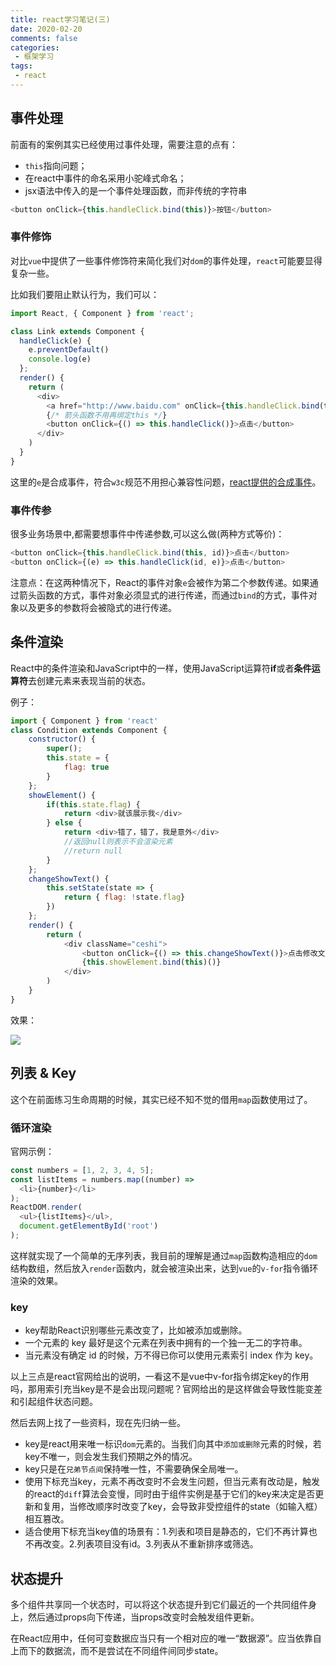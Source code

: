 ```yaml
---
title: react学习笔记(三)
date: 2020-02-20
comments: false
categories:
 - 框架学习
tags:
 - react
---
```


## 事件处理
前面有的案例其实已经使用过事件处理，需要注意的点有：
- `this`指向问题；
- 在react中事件的命名采用小驼峰式命名；
- jsx语法中传入的是一个事件处理函数，而非传统的字符串

``` js
<button onClick={this.handleClick.bind(this)}>按钮</button>
```
### 事件修饰
对比`vue`中提供了一些事件修饰符来简化我们对`dom`的事件处理，`react`可能要显得复杂一些。

比如我们要阻止默认行为，我们可以：
``` js
import React, { Component } from 'react';

class Link extends Component {
  handleClick(e) {
    e.preventDefault()
    console.log(e)
  };
  render() {
    return (
      <div>
        <a href="http://www.baidu.com" onClick={this.handleClick.bind(this)}>跳转链接</a>
        {/* 箭头函数不用再绑定this */}
        <button onClick={() => this.handleClick()}>点击</button>
      </div>
    )
  }
}
```
这里的`e`是合成事件，符合`w3c`规范不用担心兼容性问题，[react提供的合成事件](https://zh-hans.reactjs.org/docs/events.html)。

### 事件传参
很多业务场景中,都需要想事件中传递参数,可以这么做(两种方式等价)：
``` js
<button onClick={this.handleClick.bind(this, id)}>点击</button>
<button onClick={(e) => this.handleClick(id, e)}>点击</button>
```
注意点：在这两种情况下，React的事件对象`e`会被作为第二个参数传递。如果通过箭头函数的方式，事件对象必须显式的进行传递，而通过`bind`的方式，事件对象以及更多的参数将会被隐式的进行传递。

## 条件渲染
React中的条件渲染和JavaScript中的一样，使用JavaScript运算符**if**或者**条件运算符**去创建元素来表现当前的状态。

例子：
``` js
import { Component } from 'react'
class Condition extends Component {
    constructor() {
        super();
        this.state = {
            flag: true
        }
    };
    showElement() {
        if(this.state.flag) {
            return <div>就该展示我</div>
        } else {
            return <div>错了，错了，我是意外</div>
            //返回null则表示不会渲染元素
            //return null
        }
    };
    changeShowText() {
        this.setState(state => {
            return { flag: !state.flag}
        })
    };
    render() {
        return (
            <div className="ceshi">
                <button onClick={() => this.changeShowText()}>点击修改文字</button>
                {this.showElement.bind(this)()}
            </div>
        )
    }
}
```
效果：

![](https://p6-juejin.byteimg.com/tos-cn-i-k3u1fbpfcp/c3b6d4c2c8b440ef932c7273b6ba7f42~tplv-k3u1fbpfcp-watermark.image)

## 列表 & Key
这个在前面练习生命周期的时候，其实已经不知不觉的借用`map`函数使用过了。

### 循环渲染
官网示例：
``` js
const numbers = [1, 2, 3, 4, 5];
const listItems = numbers.map((number) =>
  <li>{number}</li>
);
ReactDOM.render(
  <ul>{listItems}</ul>,
  document.getElementById('root')
);
```
这样就实现了一个简单的无序列表，我目前的理解是通过`map`函数构造相应的`dom`结构数组，然后放入`render`函数内，就会被渲染出来，达到`vue`的`v-for`指令循环渲染的效果。

### key
- key帮助React识别哪些元素改变了，比如被添加或删除。
- 一个元素的 key 最好是这个元素在列表中拥有的一个独一无二的字符串。
- 当元素没有确定 id 的时候，万不得已你可以使用元素索引 index 作为 key。

以上三点是react官网给出的说明，一看这不是vue中v-for指令绑定key的作用吗，那用索引充当key是不是会出现问题呢？官网给出的是这样做会导致性能变差和引起组件状态问题。

然后去网上找了一些资料，现在先归纳一些。
- key是react用来唯一标识`dom`元素的。当我们向其中`添加或删除`元素的时候，若key不唯一，则会发生我们预期之外的情况。
- key只是在`兄弟节点间`保持唯一性，不需要确保全局唯一。
- 使用下标充当key，元素不再改变时不会发生问题，但当元素有改动是，触发的react的`diff`算法会变慢，同时由于组件实例是基于它们的key来决定是否更新和复用，当修改顺序时改变了key，会导致非受控组件的state（如输入框）相互篡改。
- 适合使用下标充当key值的场景有：1.列表和项目是静态的，它们不再计算也不再改变。2.列表项目没有id。3.列表从不重新排序或筛选。

## 状态提升
多个组件共享同一个状态时，可以将这个状态提升到它们最近的一个共同组件身上，然后通过props向下传递，当props改变时会触发组件更新。

在React应用中，任何可变数据应当只有一个相对应的唯一“数据源”。应当依靠自上而下的数据流，而不是尝试在不同组件间同步state。